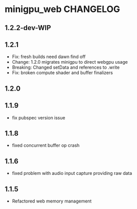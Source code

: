 # minigpu_web CHANGELOG

## 1.2.2-dev-WIP

## 1.2.1

- Fix: fresh builds need dawn find off
- Change: 1.2.0 migrates minigpu to direct webgpu usage
- Breaking: Changed setData and references to .write
- Fix: broken compute shader and buffer finalizers

## 1.2.0

## 1.1.9

- fix pubspec version issue

## 1.1.8

- fixed concurrent buffer op crash

## 1.1.6

- fixed problem with audio input capture providing raw data

## 1.1.5

- Refactored web memory management

